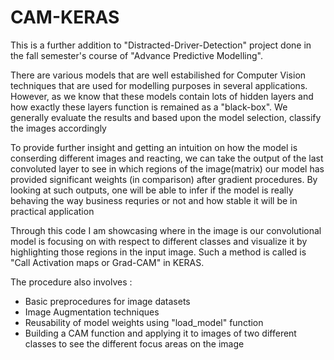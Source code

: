 # CAM-KERAS


This is a further addition to "Distracted-Driver-Detection" project done in the fall semester's course of "Advance Predictive Modelling". 

There are various models that are well estabilished for Computer Vision techniques that are used for modelling purposes in several applications. However, as we know that these models contain lots of hidden layers and how exactly these layers function is remained as a "black-box". We generally evaluate the results and based upon the model selection, classify the images accordingly 

To provide further insight and getting an intuition on how the model is conserding different images and reacting, we can take the output of the last convoluted layer to see in which regions of the image(matrix) our model has provided significant weights (in comparison) after gradient procedures. By looking at such outputs, one will be able to infer if the model is really behaving the way business requries or not and how stable it will be in practical application 

Through this code I am showcasing where in the image is our convolutional model is focusing on with respect to different classes and visualize it by highlighting those regions in the input image. Such a method is called is "Call Activation maps or Grad-CAM" in KERAS. 

The procedure also involves : 

- Basic preprocedures for image datasets 
- Image Augmentation techniques 
- Reusability of model weights using "load_model" function 
- Building a CAM function and applying it to images of two different classes to see the different focus areas on the image 
